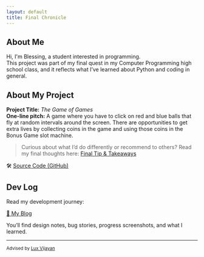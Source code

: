 ```yaml
---
layout: default
title: Final Chronicle
---
```


## About Me

Hi, I'm Blessing, a student interested in programming.  
This project was part of my final quest in my Computer Programming high school class, and it reflects what I’ve learned about Python and coding in general.

## About My Project

**Project Title:** *The Game of Games*   
**One-line pitch:** A game where you have to click on red and blue balls that fly at random intervals around the screen. There are opportunities to get extra lives by collecting coins in the game and using those coins in the Bonus Game slot machine.

> Curious about what I’d do differently or recommend to others? Read my final thoughts here: [Final Tip & Takeaways](_posts/2025-05-23-tip.md)

🛠️ [Source Code (GitHub)](https://github.com/YOURUSERNAME/YOURPROJECT)  

## Dev Log

Read my development journey:  

[📝 My Blog](blog.html)

You’ll find design notes, bug stories, progress screenshots, and what I learned.

---

<small>Advised by [Lux Vijayan](mailto:laxmiv2@illinois.edu)</small>

